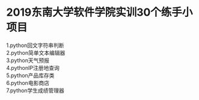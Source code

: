 # 2019东南大学软件学院实训30个练手小项目
1.python回文字符串判断  
2.python简单文本编辑器  
3.python天气预报  
4.pythonIP注册地查询  
5.python产品库存类  
6.python电影商店  
7.python学生成绩管理器  
